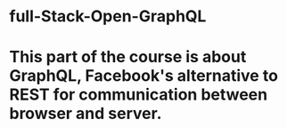 # full-Stack-Open-GraphQL

# This part of the course is about GraphQL, Facebook's alternative to REST for communication between browser and server.